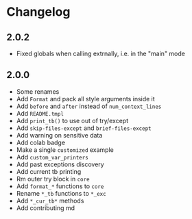 # Changelog

## 2.0.2
- Fixed globals when calling extrnally, i.e. in the "main" mode

## 2.0.0
- Some renames
- Add `Format` and pack all style arguments inside it
- Add `before` and `after` instead of `num_context_lines`
- Add `README.tmpl`
- Add `print_tb()` to use out of try/except
- Add `skip-files-except` and `brief-files-except`
- Add warning on sensitive data
- Add colab badge
- Make a single `customized` example
- Add `custom_var_printers`
- Add past exceptions discovery
- Add current tb printing
- Rm outer try block in `core`
- Add `format_*` functions to `core`
- Rename `*_tb` functions to `*_exc`
- Add `*_cur_tb*` methods
- Add contributing md

